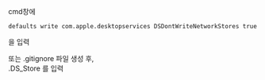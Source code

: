 cmd창에   
```
defaults write com.apple.desktopservices DSDontWriteNetworkStores true   
```
을 입력   
   
또는 .gitignore 파일 생성 후,   
.DS_Store
를 입력
